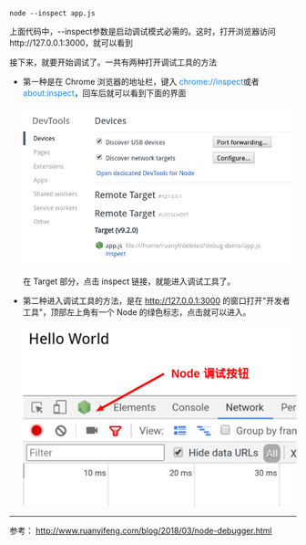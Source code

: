 ```
node --inspect app.js
```

上面代码中，--inspect参数是启动调试模式必需的。这时，打开浏览器访问http://127.0.0.1:3000，就可以看到


接下来，就要开始调试了。一共有两种打开调试工具的方法

- 第一种是在 Chrome 浏览器的地址栏，键入 <font color=#1C86EE>chrome://inspect</font>或者<font color=#1C86EE>about:inspect</font>，回车后就可以看到下面的界面

    ![chrome调试](./imgs/node调试/1.png)

    在 Target 部分，点击 inspect 链接，就能进入调试工具了。

- 第二种进入调试工具的方法，是在 http://127.0.0.1:3000 的窗口打开"开发者工具"，顶部左上角有一个 Node 的绿色标志，点击就可以进入。

    ![chrome调试](./imgs/node调试/2.png)


---

参考： http://www.ruanyifeng.com/blog/2018/03/node-debugger.html